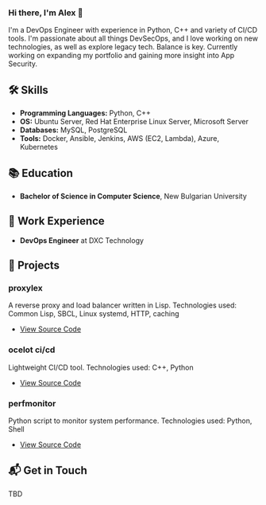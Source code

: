### Hi there, I'm Alex 👋

I'm a DevOps Engineer with experience in Python, C++ and variety of CI/CD tools. I'm passionate about all things DevSecOps, and I love working on new technologies, as well as explore legacy tech. Balance is key.
Currently working on expanding my portfolio and gaining more insight into App Security.

## 🛠️ Skills

- **Programming Languages:** Python, C++
- **OS:** Ubuntu Server, Red Hat Enterprise Linux Server, Microsoft Server
- **Databases:** MySQL, PostgreSQL
- **Tools:** Docker, Ansible, Jenkins, AWS (EC2, Lambda), Azure, Kubernetes

## 📚 Education

- **Bachelor of Science in Computer Science**, New Bulgarian University

## 💼 Work Experience

- **DevOps Engineer** at DXC Technology

## 🌟 Projects

### proxylex

A reverse proxy and load balancer written in Lisp.
Technologies used: Common Lisp, SBCL, Linux systemd, HTTP, caching

- [View Source Code](https://github.com/lexivanx/proxylex)

### ocelot ci/cd

Lightweight CI/CD tool. 
Technologies used: C++, Python

- [View Source Code](https://github.com/lexivanx/ocelotcicd)

### perfmonitor

Python script to monitor system performance.
Technologies used: Python, Shell

- [View Source Code](https://github.com/lexivanx/perfmonitor)

## 📬 Get in Touch

TBD
